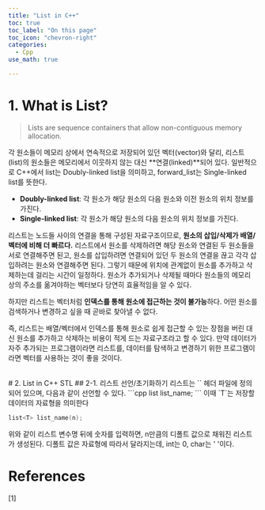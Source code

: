 ```yaml
---
title: "List in C++"
toc: true
toc_label: "On this page"
toc_icon: "chevron-right"
categories:
  - Cpp
use_math: true

---
```


# 1. What is List?
> Lists are sequence containers that allow non-contiguous memory allocation.

각 원소들이 메모리 상에서 연속적으로 저장되어 있던 벡터(vector)와 달리, 리스트(list)의 원소들은 메모리에서 이웃하지 않는 대신 **연결(linked)**되어 있다. 일반적으로 C++에서 list는 Doubly-linked list을 의미하고, forward_list는 Single-linked list를 뜻한다.
- **Doubly-linked list**: 각 원소가 해당 원소의 다음 원소와 이전 원소의 위치 정보를 가진다.
- **Single-linked list**: 각 원소가 해당 원소의 다음 원소의 위치 정보를 가진다.

리스트는 노드들 사이의 연결을 통해 구성된 자료구조이므로, **원소의 삽입/삭제가 배열/벡터에 비해 더 빠르다.** 리스트에서 원소를 삭제하려면 해당 원소와 연결된 두 원소들을 서로 연결해주면 된고, 원소를 삽입하려면 연결되어 있던 두 원소의 연결을 끊고 각각 삽입하려는 원소와 연결해주면 된다. 그렇기 때문에 위치에 관계없이 원소를 추가하고 삭제하는데 걸리는 시간이 일정하다. 원소가 추가되거나 삭제될 때마다 원소들의 메모리 상의 주소를 옮겨야하는 벡터보다 당연히 효율적임을 알 수 있다.

하지만 리스트는 벡터처럼 **인덱스를 통해 원소에 접근하는 것이 불가능**하다. 어떤 원소를 검색하거나 변경하고 싶을 때 곧바로 찾아낼 수 없다.

즉, 리스트는 배열/벡터에서 인덱스를 통해 원소로 쉽게 접근할 수 있는 장점을 버린 대신 원소를 추가하고 삭제하는 비용이 적게 드는 자료구조라고 할 수 있다. 만약 데이터가 자주 추가되는 프로그램이라면 리스트를, 데이터를 탐색하고 변경하기 위한 프로그램이라면 벡터를 사용하는 것이 좋을 것이다.


<br/>
# 2. List in C++ STL
## 2-1. 리스트 선언/초기화하기
리스트는 `<list>` 헤더 파일에 정의되어 있으며, 다음과 같이 선언할 수 있다.
```cpp
list<T> list_name;
```
이때 `T`는 저장할 데이터의 자료형을 의미한다

```cpp
list<T> list_name(n);
```
위와 같이 리스트 변수명 뒤에 숫자를 입력하면, n만큼의 디폴트 값으로 채워진 리스트가 생성된다. 디폴트 값은 자료형에 따라서 달라지는데, int는 0, char는 ' '이다.


# References
[1] 
